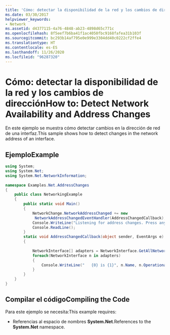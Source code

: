 ```yaml
---
title: 'Cómo: detectar la disponibilidad de la red y los cambios de dirección'
ms.date: 03/30/2017
helpviewer_keywords:
- Network
ms.assetid: d4377115-4a76-4848-ab23-4898d65c771c
ms.openlocfilehash: 8f5eef7b6ba41f1ac4050fbc9168fafea31b103f
ms.sourcegitcommit: bc293b14af795e0e999e3304dd40c0222cf2ffe4
ms.translationtype: HT
ms.contentlocale: es-ES
ms.lasthandoff: 11/26/2020
ms.locfileid: "96287320"
---
```

# <a name="how-to-detect-network-availability-and-address-changes"></a><span data-ttu-id="83014-102">Cómo: detectar la disponibilidad de la red y los cambios de dirección</span><span class="sxs-lookup"><span data-stu-id="83014-102">How to: Detect Network Availability and Address Changes</span></span>

<span data-ttu-id="83014-103">En este ejemplo se muestra cómo detectar cambios en la dirección de red de una interfaz.</span><span class="sxs-lookup"><span data-stu-id="83014-103">This sample shows how to detect changes in the network address of an interface.</span></span>  
  
## <a name="example"></a><span data-ttu-id="83014-104">Ejemplo</span><span class="sxs-lookup"><span data-stu-id="83014-104">Example</span></span>  
  
```csharp
using System;  
using System.Net;  
using System.Net.NetworkInformation;  
  
namespace Examples.Net.AddressChanges  
{  
    public class NetworkingExample  
    {  
        public static void Main()  
        {  
            NetworkChange.NetworkAddressChanged += new
             NetworkAddressChangedEventHandler(AddressChangedCallback);  
            Console.WriteLine("Listening for address changes. Press any key to exit.");  
            Console.ReadLine();  
        }  
        static void AddressChangedCallback(object sender, EventArgs e)  
        {  
  
            NetworkInterface[] adapters = NetworkInterface.GetAllNetworkInterfaces();  
            foreach(NetworkInterface n in adapters)  
            {  
                Console.WriteLine("   {0} is {1}", n.Name, n.OperationalStatus);  
            }  
        }  
    }  
}  
```  
  
## <a name="compiling-the-code"></a><span data-ttu-id="83014-105">Compilar el código</span><span class="sxs-lookup"><span data-stu-id="83014-105">Compiling the Code</span></span>  

 <span data-ttu-id="83014-106">Para este ejemplo se necesita:</span><span class="sxs-lookup"><span data-stu-id="83014-106">This example requires:</span></span>  
  
- <span data-ttu-id="83014-107">Referencias al espacio de nombres **System.Net**.</span><span class="sxs-lookup"><span data-stu-id="83014-107">References to the **System.Net** namespace.</span></span>
